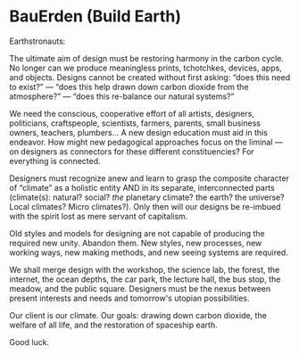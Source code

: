 # BauErden (Build Earth)

Earthstronauts:

The ultimate aim of design must be restoring ​harmony in the carbon cycle. No longer can we produce ​meaningless prints, tchotchkes, devices, apps, and objects. Designs cannot be created without first asking: “does this need to exist?” — “does this help drawn down carbon dioxide from the atmosphere?” — “does this re-balance our natural systems?”

We need the conscious​, cooperative effort of all artists, designers, politicians, craftspeople, scientists, farmers, parents, small business owners, teachers, plumbers… A new design education must aid in this endeavor. How might new pedagogical approaches focus on the liminal — on designers as connectors for these different constituencies? For everything is connected.

Designers must recognize anew and learn to grasp the composite character of “climate” as a holistic entity AND in its separate, interconnected parts (climate(s): natural? social? _the_ planetary climate? the earth? the universe? Local climates? Micro climates?). Only then will our designs be re-imbued with the spirit lost as mere servant of capitalism.

Old styles and models for designing​ are not capable of producing the required new unity. Abandon them. New styles, new processes, new working ways, new making methods, and new seeing systems are required.​

We shall merge design with the workshop, the science lab, the forest, the internet, the ocean depths, the car park, the lecture hall, the bus stop, the meadow, and the public square. Designers must be the nexus between present interests and needs and tomorrow's utopian possibilities.

Our client is our climate. Our goals: drawing down carbon dioxide, the welfare of all life, and the restoration of spaceship earth.

Good luck.
